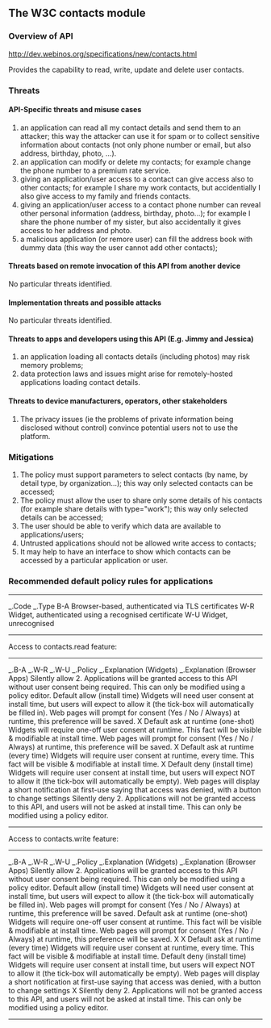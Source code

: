The W3C contacts module
-----------------------

### Overview of API

http://dev.webinos.org/specifications/new/contacts.html

Provides the capability to read, write, update and delete user contacts.

### Threats

#### API-Specific threats and misuse cases

1.  an application can read all my contact details and send them to an attacker; this way the attacker can use it for spam or to collect sensitive information about contacts (not only phone number or email, but also address, birthday, photo, …).
2.  an application can modify or delete my contacts; for example change the phone number to a premium rate service.
3.  giving an application/user access to a contact can give access also to other contacts; for example I share my work contacts, but accidentially I also give access to my family and friends contacts.
4.  giving an application/user access to a contact phone number can reveal other personal information (address, birthday, photo…); for example I share the phone number of my sister, but also accidentally it gives access to her address and photo.
5.  a malicious application (or remore user) can fill the address book with dummy data (this way the user cannot add other contacts);

#### Threats based on remote invocation of this API from another device

No particular threats identified.

#### Implementation threats and possible attacks

No particular threats identified.

#### Threats to apps and developers using this API (E.g. Jimmy and Jessica)

1.  an application loading all contacts details (including photos) may risk memory problems;
2.  data protection laws and issues might arise for remotely-hosted applications loading contact details.

#### Threats to device manufacturers, operators, other stakeholders

1.  The privacy issues (ie the problems of private information being disclosed without control) convince potential users not to use the platform.

### Mitigations

1.  The policy must support parameters to select contacts (by name, by detail type, by organization…); this way only selected contacts can be accessed;
2.  The policy must allow the user to share only some details of his contacts (for example share details with type="work"); this way only selected details can be accessed;
3.  The user should be able to verify which data are available to applications/users;
4.  Untrusted applications should not be allowed write access to contacts;
5.  It may help to have an interface to show which contacts can be accessed by a particular application or user.

### Recommended default policy rules for applications

  ------------- ------------------------------------------------------
  _.Code   _.Type
  B-A           Browser-based, authenticated via TLS certificates
  W-R           Widget, authenticated using a recognised certificate
  W-U           Widget, unrecognised
  ------------- ------------------------------------------------------

Access to contacts.read feature:

  ------------ ------------ ------------ ----------------------------------- -------------------------------------------------------------------------------------------------------------------------------------------------------- -------------------------------------------------------------------------------------------------------------------------- -- --- -- -- ------------------------------------- ------------------------------------------------------------------------------------------------------------------------------------------- ------------------------------------------------------------------
  _.B-A   _.W-R   _.W-U   _.Policy                       _.Explanation (Widgets)                                                                                                                             _.Explanation (Browser Apps)                                                                                                       Silently allow                        2. Applications will be granted access to this API without user consent being required. This can only be modified using a policy editor.
                                         Default allow (install time)        Widgets will need user consent at install time, but users will expect to allow it (the tick-box will automatically be filled in).                        Web pages will prompt for consent (Yes / No / Always) at runtime, this preference will be saved.
               X                         Default ask at runtime (one-shot)   Widgets will require one-off user consent at runtime. This fact will be visible & modifiable at install time.                                            Web pages will prompt for consent (Yes / No / Always) at runtime, this preference will be saved.                              X         Default ask at runtime (every time)   Widgets will require user consent at runtime, every time. This fact will be visible & modifiable at install time.
                            X            Default deny (install time)         Widgets will require user consent at install time, but users will expect NOT to allow it (the tick-box will automatically be empty).                     Web pages will display a short notification at first-use saying that access was denied, with a button to change settings
                                         Silently deny                       2. Applications will not be granted access to this API, and users will not be asked at install time. This can only be modified using a policy editor.
  ------------ ------------ ------------ ----------------------------------- -------------------------------------------------------------------------------------------------------------------------------------------------------- -------------------------------------------------------------------------------------------------------------------------- -- --- -- -- ------------------------------------- ------------------------------------------------------------------------------------------------------------------------------------------- ------------------------------------------------------------------

Access to contacts.write feature:

  ------------ ------------ ------------ ----------------------------------- -------------------------------------------------------------------------------------------------------------------------------------------------------- -------------------------------------------------------------------------------------------------------------------------- -- --- --- -- ------------------------------------- ------------------------------------------------------------------------------------------------------------------------------------------- ------------------------------------------------------------------
  _.B-A   _.W-R   _.W-U   _.Policy                       _.Explanation (Widgets)                                                                                                                             _.Explanation (Browser Apps)                                                                                                        Silently allow                        2. Applications will be granted access to this API without user consent being required. This can only be modified using a policy editor.
                                         Default allow (install time)        Widgets will need user consent at install time, but users will expect to allow it (the tick-box will automatically be filled in).                        Web pages will prompt for consent (Yes / No / Always) at runtime, this preference will be saved.
                                         Default ask at runtime (one-shot)   Widgets will require one-off user consent at runtime. This fact will be visible & modifiable at install time.                                            Web pages will prompt for consent (Yes / No / Always) at runtime, this preference will be saved.                              X   X      Default ask at runtime (every time)   Widgets will require user consent at runtime, every time. This fact will be visible & modifiable at install time.
                                         Default deny (install time)         Widgets will require user consent at install time, but users will expect NOT to allow it (the tick-box will automatically be empty).                     Web pages will display a short notification at first-use saying that access was denied, with a button to change settings
                            X            Silently deny                       2. Applications will not be granted access to this API, and users will not be asked at install time. This can only be modified using a policy editor.
  ------------ ------------ ------------ ----------------------------------- -------------------------------------------------------------------------------------------------------------------------------------------------------- -------------------------------------------------------------------------------------------------------------------------- -- --- --- -- ------------------------------------- ------------------------------------------------------------------------------------------------------------------------------------------- ------------------------------------------------------------------


